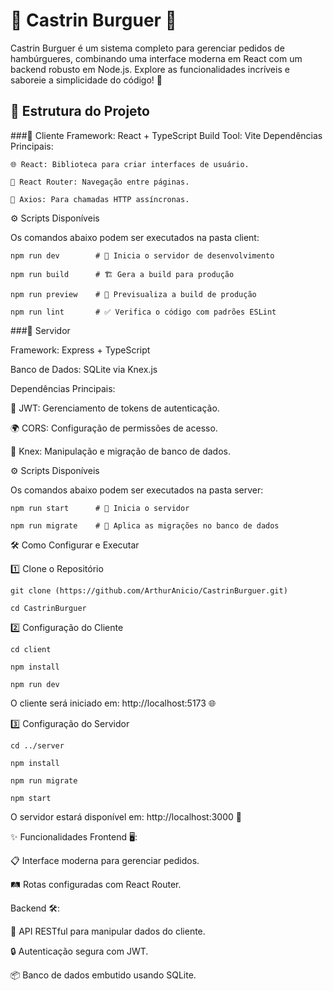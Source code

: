 # 🥓 Castrin Burguer 🍔


Castrin Burguer é um sistema completo para gerenciar pedidos de hambúrgueres, combinando uma interface moderna em React com um backend robusto em Node.js. Explore as funcionalidades incríveis e saboreie a simplicidade do código! 🚀

## 📂 Estrutura do Projeto
###🎨 Cliente
  Framework: React + TypeScript
  Build Tool: Vite
  Dependências Principais:

    🌐 React: Biblioteca para criar interfaces de usuário.

    🔀 React Router: Navegação entre páginas.

    📡 Axios: Para chamadas HTTP assíncronas.

  ⚙️ Scripts Disponíveis

  Os comandos abaixo podem ser executados na pasta client:

    npm run dev        # 🚧 Inicia o servidor de desenvolvimento

    npm run build      # 🏗️ Gera a build para produção

    npm run preview    # 👀 Previsualiza a build de produção

    npm run lint       # ✅ Verifica o código com padrões ESLint


###💾 Servidor

Framework: Express + TypeScript


Banco de Dados: SQLite via Knex.js


Dependências Principais:
  
  🔑 JWT: Gerenciamento de tokens de autenticação.
  
  🌍 CORS: Configuração de permissões de acesso.
  
  📜 Knex: Manipulação e migração de banco de dados.
  
  ⚙️ Scripts Disponíveis

Os comandos abaixo podem ser executados na pasta server:

    npm run start      # 🚀 Inicia o servidor

    npm run migrate    # 📂 Aplica as migrações no banco de dados
  
🛠️ Como Configurar e Executar

  1️⃣ Clone o Repositório

    git clone (https://github.com/ArthurAnicio/CastrinBurguer.git)

    cd CastrinBurguer
  
  2️⃣ Configuração do Cliente

    cd client

    npm install

    npm run dev
    
  O cliente será iniciado em: http://localhost:5173 🌐

3️⃣ Configuração do Servidor

    cd ../server
  
    npm install
  
    npm run migrate
  
    npm start
  
  O servidor estará disponível em: http://localhost:3000 🔗

✨ Funcionalidades
Frontend 🖥️:

  📋 Interface moderna para gerenciar pedidos.
  
  🛤️ Rotas configuradas com React Router.

Backend 🛠️:
  
  🌟 API RESTful para manipular dados do cliente.
  
  🔒 Autenticação segura com JWT.
  
  📦 Banco de dados embutido usando SQLite.

